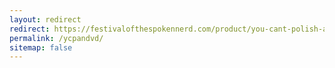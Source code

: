 ```yaml
---
layout: redirect
redirect: https://festivalofthespokennerd.com/product/you-cant-polish-a-nerd-pre-order/
permalink: /ycpandvd/
sitemap: false
---
```


